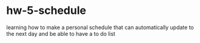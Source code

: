 # hw-5-schedule
learning how to make a personal schedule
that can automatically update to the next day and be able to have a to do list 
